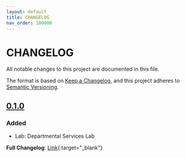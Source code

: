 ```yaml
---
layout: default
title: CHANGELOG
nav_order: 100000
---
```

# CHANGELOG

All notable changes to this project are documented in this file.

The format is based on [Keep a Changelog](https://keepachangelog.com/en/1.0.0/),
and this project adheres to [Semantic Versioning](https://semver.org/spec/v2.0.0.html).

## [0.1.0] 

### Added

- Lab: Departmental Services Lab

**Full Changelog**: [Link](https://github.com/CreatorWorkflowsNow/lab_deptsvc/releases/tag/v0.1.0){:target="_blank"}

[0.1.0]: https://github.com/CreatorWorkflowsNow/lab_deptsvc/releases/tag/v0.1.0
